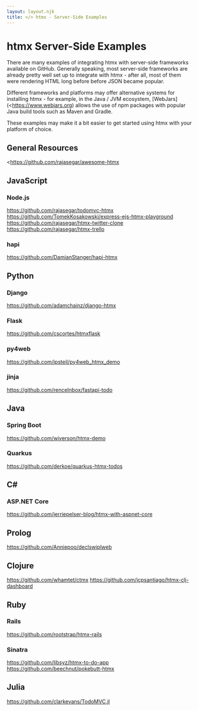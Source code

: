 ```yaml
---
layout: layout.njk
title: </> htmx - Server-Side Examples
---
```


# htmx Server-Side Examples

There are many examples of integrating htmx with server-side frameworks available on GitHub. Generally speaking,
most server-side frameworks are already pretty well set up to integrate with htmx - after all, most of them were
rendering HTML long before before JSON became popular.

Different frameworks and platforms may offer alternative systems for installing htmx - for example, in the Java / JVM
ecosystem, [WebJars](<https://www.webjars.org) allows the use of npm packages with popular Java build tools such as 
Maven and Gradle.

These examples may make it a bit easier to get started using htmx with your platform of choice.

## General Resources

<<https://github.com/rajasegar/awesome-htmx>

## JavaScript

### Node.js

<https://github.com/rajasegar/todomvc-htmx>
<https://github.com/TomekKosakowski/express-ejs-htmx-playground>
<https://github.com/rajasegar/htmx-twitter-clone>
<https://github.com/rajasegar/htmx-trello>

### hapi

<https://github.com/DamianStanger/hapi-htmx>

## Python

### Django

<https://github.com/adamchainz/django-htmx>

### Flask

<https://github.com/cscortes/htmxflask>

### py4web

<https://github.com/jpsteil/py4web_htmx_demo>

### jinja

<https://github.com/renceInbox/fastapi-todo>

## Java

### Spring Boot

<https://github.com/wiverson/htmx-demo>

### Quarkus

<https://github.com/derkoe/quarkus-htmx-todos>

## C#

### ASP.NET Core

<https://github.com/jerriepelser-blog/htmx-with-aspnet-core>

## Prolog

<https://github.com/Anniepoo/declswiplweb>

## Clojure

<https://github.com/whamtet/ctmx>
<https://github.com/jcpsantiago/htmx-clj-dashboard>

## Ruby

### Rails

<https://github.com/rootstrap/htmx-rails>

### Sinatra

<https://github.com/libsyz/htmx-to-do-app>
<https://github.com/beechnut/pokebutt-htmx>

## Julia

<https://github.com/clarkevans/TodoMVC.jl>

